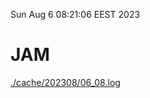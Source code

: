 Sun Aug  6 08:21:06 EEST 2023
# JAM
<a href='./cache/202308/06_08.log'>./cache/202308/06_08.log</a>
